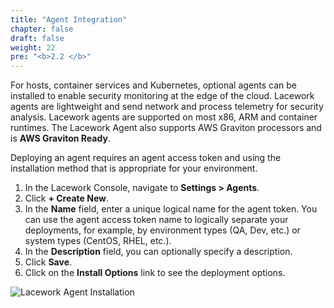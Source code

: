 ```yaml
---
title: "Agent Integration"
chapter: false
draft: false
weight: 22
pre: "<b>2.2 </b>"
---
```


For hosts, container services and Kubernetes, optional agents can be installed to enable security monitoring at the edge of the cloud. Lacework agents are lightweight and send network and process telemetry for security analysis. Lacework agents are supported on most x86, ARM and container runtimes. The Lacework Agent also supports AWS Graviton processors and is **AWS Graviton Ready**.

Deploying an agent requires an agent access token and using the installation method that is appropriate for your environment.

1. In the Lacework Console, navigate to **Settings > Agents**.
2. Click **+ Create New**.
3. In the **Name** field, enter a unique logical name for the agent token. You can use the agent access token name to logically separate your deployments, for example, by environment types (QA, Dev, etc.) or system types (CentOS, RHEL, etc.).
4. In the **Description** field, you can optionally specify a description.
5. Click **Save**.
6. Click on the **Install Options** link to see the deployment options.

![Lacework Agent Installation](/images/lacework-agent-install-options.png)